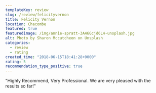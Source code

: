 ```yaml
---
templateKey: review
slug: /review/felicityvernon
title: Felicity Vernon
location: Chacombe
featured: true
featuredimage: /img/annie-spratt-3A46Gcjd6L4-unsplash.jpg
alt: Photo by Sharon Mccutcheon on Unsplash
categories:
  - review
  - rating
created_time: "2018-06-15T18:41:28+0000"
rating: 5
recommendation_type_positive: true
---
```

"Highly Recommend, Very Professional. We are very pleased with the results so far!"

